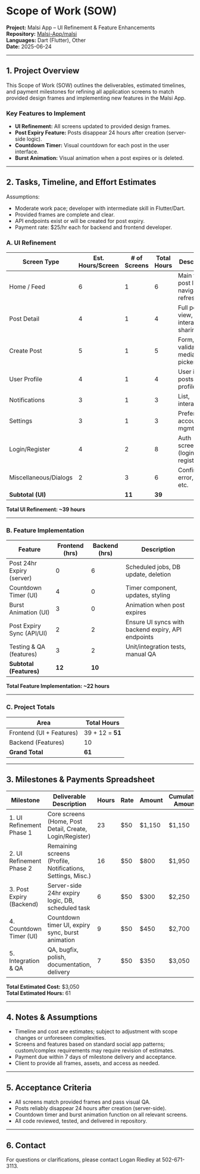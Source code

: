# Scope of Work (SOW)  
**Project:** Malsi App – UI Refinement & Feature Enhancements  
**Repository:** [Malsi-App/malsi](https://github.com/Malsi-App/malsi)  
**Languages:** Dart (Flutter), Other  
**Date:** 2025-06-24

---

## 1. Project Overview

This Scope of Work (SOW) outlines the deliverables, estimated timelines, and payment milestones for refining all application screens to match provided design frames and implementing new features in the Malsi App.

### Key Features to Implement
- **UI Refinement:** All screens updated to provided design frames.
- **Post Expiry Feature:** Posts disappear 24 hours after creation (server-side logic).
- **Countdown Timer:** Visual countdown for each post in the user interface.
- **Burst Animation:** Visual animation when a post expires or is deleted.

---

## 2. Tasks, Timeline, and Effort Estimates

Assumptions:  
- Moderate work pace; developer with intermediate skill in Flutter/Dart.
- Provided frames are complete and clear.
- API endpoints exist or will be created for post expiry.
- Payment rate: $25/hr each for backend and frontend developer.

### A. UI Refinement

| Screen Type             | Est. Hours/Screen | # of Screens | Total Hours | Description                                       |
|-------------------------|-------------------|--------------|-------------|---------------------------------------------------|
| Home / Feed             | 6                 | 1            | 6           | Main feed, post list, navigation, refresh         |
| Post Detail             | 4                 | 1            | 4           | Full post view, interactions, sharing             |
| Create Post             | 5                 | 1            | 5           | Form, validation, media picker                    |
| User Profile            | 4                 | 1            | 4           | User info, posts, edit profile                    |
| Notifications           | 3                 | 1            | 3           | List, interactions                               |
| Settings                | 3                 | 1            | 3           | Preferences, account mgmt                        |
| Login/Register          | 4                 | 2            | 8           | Auth screens (login, register)                    |
| Miscellaneous/Dialogs   | 2                 | 3            | 6           | Confirm, error, toast, etc.                       |
| **Subtotal (UI)**       |                   | **11**       | **39**      |                                                   |

**Total UI Refinement: ~39 hours**

---

### B. Feature Implementation

| Feature                        | Frontend (hrs) | Backend (hrs) | Description                                              |
|--------------------------------|----------------|---------------|----------------------------------------------------------|
| Post 24hr Expiry (server)      | 0              | 6             | Scheduled jobs, DB update, deletion                      |
| Countdown Timer (UI)           | 4              | 0             | Timer component, updates, styling                        |
| Burst Animation (UI)           | 3              | 0             | Animation when post expires                              |
| Post Expiry Sync (API/UI)      | 2              | 2             | Ensure UI syncs with backend expiry, API endpoints        |
| Testing & QA (features)        | 3              | 2             | Unit/integration tests, manual QA                        |
| **Subtotal (Features)**        | **12**         | **10**        |                                                          |

**Total Feature Implementation: ~22 hours**

---

### C. Project Totals

| Area                 | Total Hours |
|----------------------|-------------|
| Frontend (UI + Features) | 39 + 12 = **51** |
| Backend (Features)       | 10         |
| **Grand Total**          | **61**     |

---

## 3. Milestones & Payments Spreadsheet

| Milestone                  | Deliverable Description                                             | Hours | Rate  | Amount  | Cumulative Amount | Due Upon                   |
|----------------------------|---------------------------------------------------------------------|-------|-------|---------|-------------------|----------------------------|
| 1. UI Refinement Phase 1   | Core screens (Home, Post Detail, Create, Login/Register)            | 23    | $50   | $1,150  | $1,150            | Completion & client review |
| 2. UI Refinement Phase 2   | Remaining screens (Profile, Notifications, Settings, Misc.)         | 16    | $50   | $800    | $1,950            | Completion & client review |
| 3. Post Expiry (Backend)   | Server-side 24hr expiry logic, DB, scheduled task                   | 6     | $50   | $300    | $2,250            | Feature tested             |
| 4. Countdown Timer (UI)    | Countdown timer UI, expiry sync, burst animation                    | 9     | $50   | $450    | $2,700            | Feature demo & approval    |
| 5. Integration & QA        | QA, bugfix, polish, documentation, delivery                         | 7     | $50   | $350    | $3,050            | Final sign-off             |

**Total Estimated Cost:** $3,050  
**Total Estimated Hours:** 61

---

## 4. Notes & Assumptions

- Timeline and cost are estimates; subject to adjustment with scope changes or unforeseen complexities.
- Screens and features based on standard social app patterns; custom/complex requirements may require revision of estimates.
- Payment due within 7 days of milestone delivery and acceptance.
- Client to provide all frames, assets, and access as needed.

---

## 5. Acceptance Criteria

- All screens match provided frames and pass visual QA.
- Posts reliably disappear 24 hours after creation (server-side).
- Countdown timer and burst animation function on all relevant screens.
- All code reviewed, tested, and delivered in repository.

---

## 6. Contact

For questions or clarifications, please contact Logan Riedley at 502-671-3113.
